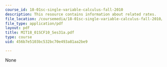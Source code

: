 ```yaml
---
course_id: 18-01sc-single-variable-calculus-fall-2010
description: This resource contains information about related rates.
file_location: /coursemedia/18-01sc-single-variable-calculus-fall-2010/456b7e5103bc532bc70e493a81aa2be9_MIT18_01SCF10_Ses31a.pdf
file_type: application/pdf
layout: pdf
title: MIT18_01SCF10_Ses31a.pdf
type: course
uid: 456b7e5103bc532bc70e493a81aa2be9

---
```

None